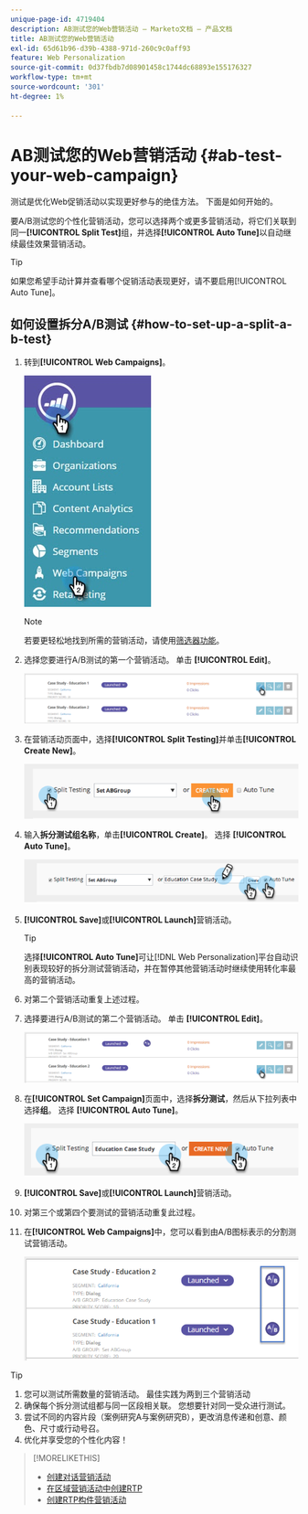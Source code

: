 ```yaml
---
unique-page-id: 4719404
description: AB测试您的Web营销活动 — Marketo文档 — 产品文档
title: AB测试您的Web营销活动
exl-id: 65d61b96-d39b-4388-971d-260c9c0aff93
feature: Web Personalization
source-git-commit: 0d37fbdb7d08901458c1744dc68893e155176327
workflow-type: tm+mt
source-wordcount: '301'
ht-degree: 1%

---
```


# AB测试您的Web营销活动 {#ab-test-your-web-campaign}

测试是优化Web促销活动以实现更好参与的绝佳方法。 下面是如何开始的。

要A/B测试您的个性化营销活动，您可以选择两个或更多营销活动，将它们关联到同一&#x200B;**[!UICONTROL Split Test]**&#x200B;组，并选择&#x200B;**[!UICONTROL Auto Tune]**&#x200B;以自动继续最佳效果营销活动。

>[!TIP]
>
>如果您希望手动计算并查看哪个促销活动表现更好，请不要启用[!UICONTROL Auto Tune]。

## 如何设置拆分A/B测试 {#how-to-set-up-a-split-a-b-test}

1. 转到&#x200B;**[!UICONTROL Web Campaigns]**。

   ![](assets/web-campaigns-hand-2.jpg)

   >[!NOTE]
   >
   >若要更轻松地找到所需的营销活动，请使用[筛选器功能](/help/marketo/product-docs/web-personalization/working-with-web-campaigns/filter-web-campaigns.md)。

1. 选择您要进行A/B测试的第一个营销活动。 单击 **[!UICONTROL Edit]**。

   ![](assets/image2016-11-4-13-3a46-3a37.png)

1. 在营销活动页面中，选择&#x200B;**[!UICONTROL Split Testing]**&#x200B;并单击&#x200B;**[!UICONTROL Create New]**。

   ![](assets/image2014-11-26-16-3a47-3a18.png)

1. 输入&#x200B;**拆分测试组名称**，单击&#x200B;**[!UICONTROL Create]**。 选择 **[!UICONTROL Auto Tune]**。

   ![](assets/image2014-11-26-16-3a52-3a24.png)

1. **[!UICONTROL Save]**&#x200B;或&#x200B;**[!UICONTROL Launch]**&#x200B;营销活动。

   >[!TIP]
   >
   >选择&#x200B;**[!UICONTROL Auto Tune]**&#x200B;可让[!DNL Web Personalization]平台自动识别表现较好的拆分测试营销活动，并在暂停其他营销活动时继续使用转化率最高的营销活动。

1. 对第二个营销活动重复上述过程。

1. 选择要进行A/B测试的第二个营销活动。 单击 **[!UICONTROL Edit]**。

   ![](assets/image2016-11-4-13-3a51-3a39.png)

1. 在&#x200B;**[!UICONTROL Set Campaign]**&#x200B;页面中，选择&#x200B;**拆分测试**，然后从下拉列表中选择&#x200B;**组**。 选择 **[!UICONTROL Auto Tune]**。

   ![](assets/image2014-11-26-17-3a2-3a17.png)

1. **[!UICONTROL Save]**&#x200B;或&#x200B;**[!UICONTROL Launch]**&#x200B;营销活动。

1. 对第三个或第四个要测试的营销活动重复此过程。

1. 在&#x200B;**[!UICONTROL Web Campaigns]**&#x200B;中，您可以看到由A/B图标表示的分割测试营销活动。

   ![](assets/image2016-11-4-13-3a55-3a5.png)

>[!TIP]
>
>1. 您可以测试所需数量的营销活动。 最佳实践为两到三个营销活动
>1. 确保每个拆分测试组都与同一区段相关联。 您想要针对同一受众进行测试。
>1. 尝试不同的内容片段（案例研究A与案例研究B），更改消息传递和创意、颜色、尺寸或行动号召。
>1. 优化并享受您的个性化内容！

>[!MORELIKETHIS]
>
>* [创建对话营销活动](/help/marketo/product-docs/web-personalization/working-with-web-campaigns/create-a-new-dialog-web-campaign.md)
>* [在区域营销活动中创建RTP](/help/marketo/product-docs/web-personalization/working-with-web-campaigns/create-a-new-in-zone-web-campaign.md)
>* [创建RTP构件营销活动](/help/marketo/product-docs/web-personalization/working-with-web-campaigns/create-a-new-widget-web-campaign.md)
